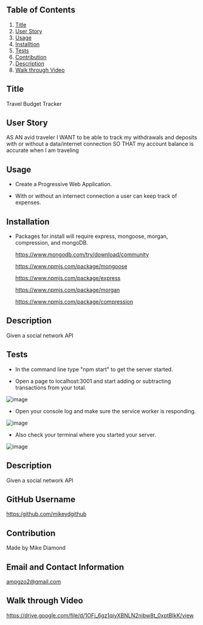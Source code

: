 
  ## Table of Contents
  1. [Title](#Title)
  2. [User Story](#Story)
  3. [Usage](#Usage)
  4. [Installtion](#Installtion)
  6. [Tests](#Test)
  7. [Contribution](#Contribution)
  8. [Description](#Description)
  9. [Walk through Video](#Video)

  ## Title

  Travel Budget Tracker
  
  ## User Story

  AS AN avid traveler
  I WANT to be able to track my withdrawals and deposits with or without a data/internet connection
  SO THAT my account balance is accurate when I am traveling 
  
  ## Usage

  * Create a Progressive Web Application.

  * With or without an internect connection a user can keep track of expenses.

  ## Installation
  
  * Packages for install will require express, mongoose, morgan, compression, and mongoDB.

    https://www.mongodb.com/try/download/community
  
    https://www.npmjs.com/package/mongoose
  
    https://www.npmjs.com/package/express
    
    https://www.npmjs.com/package/morgan
    
    https://www.npmjs.com/package/compression
    
  ## Description

  Given a social network API
  

  ## Tests
  
  * In the command line type "npm start" to get the server started.
  
  * Open a page to localhost:3001 and start adding or subtracting transactions from your total.

  ![image](https://user-images.githubusercontent.com/94988620/167310566-1a616700-e9b4-4e47-9586-79496d7acc0d.png)
  
  * Open your console log and make sure the service worker is responding. 

  ![image](https://user-images.githubusercontent.com/94988620/167310615-b89af395-23f5-4d5c-bc51-ecf8f7818a9b.png)
  
  * Also check your terminal where you started your server.
  
  ![image](https://user-images.githubusercontent.com/94988620/167310629-3c2453e1-69c5-4d88-aca1-5a09e1b55107.png)

  ## Description

  Given a social network API

  ## GitHub Username
    
  [https:/github.com/mikeydgithub](https:/github.com/mikeydgithub)
  
  ## Contribution

  Made by Mike Diamond
  
  ## Email and Contact Information
     
  ampgzo2@gmail.com

  ## Walk through Video
  https://drive.google.com/file/d/1OFj_6gz1qiyXBNLN2nibw8t_0xptBIkK/view
  
